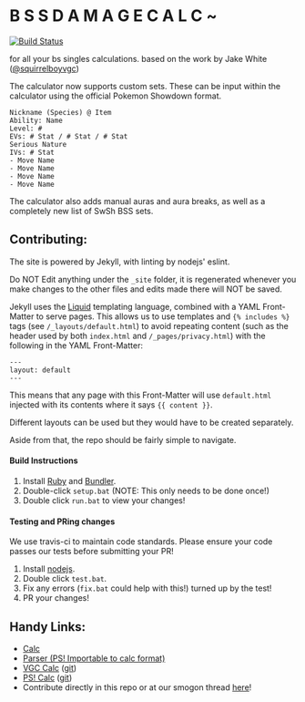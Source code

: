 # B S S D A M A G E C A L C ~
[![Build Status](https://travis-ci.org/cantsay/cantsay.github.io.svg?branch=master)](https://travis-ci.org/cantsay/cantsay.github.io)

for all your bs singles calculations. based on the work by Jake White ([@squirrelboyvgc](https://twitter.com/squirrelboyvgc))

The calculator now supports custom sets. These can be input within the calculator using the official Pokemon Showdown format.

```
Nickname (Species) @ Item
Ability: Name
Level: #
EVs: # Stat / # Stat / # Stat
Serious Nature
IVs: # Stat
- Move Name
- Move Name
- Move Name
- Move Name
```

The calculator also adds manual auras and aura breaks, as well as a completely new list of SwSh BSS sets.  

## Contributing:
The site is powered by Jekyll, with linting by nodejs' eslint.

Do NOT Edit anything under the ``_site`` folder, it is regenerated whenever you make changes to the other files and edits made there will NOT be saved.

Jekyll uses the [Liquid](https://shopify.github.io/liquid/) templating language, combined with a YAML Front-Matter to serve pages. This allows us to use templates and ``{% includes %}`` tags (see ``/_layouts/default.html``) to avoid repeating content (such as the header used by both ``index.html`` and ``/_pages/privacy.html``) with the following in the YAML Front-Matter:
```
---
layout: default
---
```
This means that any page with this Front-Matter will use ``default.html`` injected with its contents where it says ``{{ content }}``.

Different layouts can be used but they would have to be created separately.

Aside from that, the repo should be fairly simple to navigate.

#### Build Instructions
1. Install [Ruby](https://www.ruby-lang.org/en/) and [Bundler](https://bundler.io/).
2. Double-click ``setup.bat`` (NOTE: This only needs to be done once!)
3. Double click ``run.bat`` to view your changes!

#### Testing and PRing changes
We use travis-ci to maintain code standards. Please ensure your code passes our tests before submitting your PR!

1. Install [nodejs](https://nodejs.org/en/).
2. Double click ``test.bat``.
3. Fix any errors (``fix.bat`` could help with this!) turned up by the test!
4. PR your changes!

## Handy Links:

* [Calc](https://cantsay.github.io/sumo-bss-calc/)
* [Parser (PS! Importable to calc format)](https://legofigure11.github.io/custom-calc-parser/)
* [VGC Calc](https://jake-white.github.io/VGC-Damage-Calculator/) ([git](https://github.com/jake-white/VGC-Damage-Calculator))
* [PS! Calc](https://pokemonshowdown.com/damagecalc/) ([git](https://github.com/Zarel/honko-damagecalc))
* Contribute directly in this repo or at our smogon thread [here](https://www.smogon.com/forums/threads/3597699/)!
